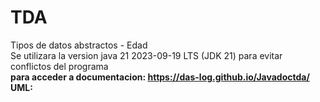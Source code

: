 # TDA
Tipos de datos abstractos - Edad <br>
Se utilizara la version java 21 2023-09-19 LTS (JDK 21) para evitar conflictos del programa <br>
<strong> para acceder a documentacion: <strong> https://das-log.github.io/Javadoctda/
UML: 
